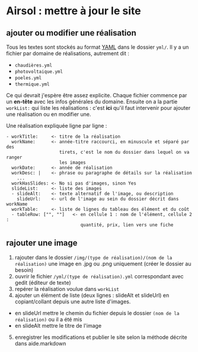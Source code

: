 # Airsol : mettre à jour le site

## ajouter ou modifier une réalisation

Tous les textes sont stockés au format [YAML] dans le dossier `yml/`. Il y a un
fichier par domaine de réalisations, autrement dit :

- `chaudières.yml`
- `photovoltaique.yml`
- `poeles.yml`
- `thermique.yml`

Ce qui devrait j'espère être assez explicite. Chaque fichier commence par un
**en-tête** avec les infos générales du domaine. Ensuite on a la partie
`workList:` qui liste les réalisations : c'est **ici** qu'il faut intervenir
pour ajouter une réalisation ou en modifier une.

Une réalisation expliquée ligne par ligne :

```
- workTitle:     <- titre de la réalisation
  workName:      <- année-titre raccourci, en minuscule et séparé par des
                    tirets, c'est le nom du dossier dans lequel on va ranger
                    les images
  workDate:      <- année de réalisation
  workDesc: |    <- phrase ou paragraphe de détails sur la réalisation
    ...
  workHasSlides: <- No si pas d'images, sinon Yes
  slideList:     <- liste des images
  - slideAlt:    <- texte alternatif de l'image, ou description
    slideUrl:    <- url de l'image au sein du dossier décrit dans workName
  workTable:     <- liste de lignes du tableau des élément et du coût
  - tableRow: ["", ""]   <- en cellule 1 : nom de l'élément, cellule 2 :
                            quantité, prix, lien vers une fiche
```

## rajouter une image

1. rajouter dans le dossier `/img/(type de réalisation)/(nom de la réalisation)`
  une image en .jpg ou .png uniquement (créer le dossier au besoin)
2. ouvrir le fichier `/yml/(type de réalisation).yml` correspondant avec gedit
  (éditeur de texte)
3. repérer la réalisation voulue dans `workList`
4. ajouter un élément de liste (deux lignes : slideAlt et slideUrl) en copiant/collant
  depuis une autre liste d'images.
  * en slideUrl mettre le chemin du fichier depuis le dossier
  `(nom de la réalisation)` ou il a été mis
  * en slideAlt mettre le titre de l'image
5. enregistrer les modifications et publier le site selon la méthode décrite dans
  aide.markdown

[YAML]: http://fr.wikipedia.org/wiki/YAML
